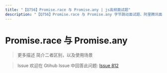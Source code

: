 ```yaml
---
title: "【Q756】Promise.race 与 Promise.any | js高频面试题"
description: "【Q756】Promise.race 与 Promise.any 字节跳动面试题、阿里腾讯面试题、美团小米面试题。"
---
```


# Promise.race 与 Promise.any

> 更多描述
> 简介二者区别，以及使用场景

> Issue
> 欢迎在 Gtihub Issue 中回答此问题: [Issue 812](https://github.com/shfshanyue/Daily-Question/issues/812)
